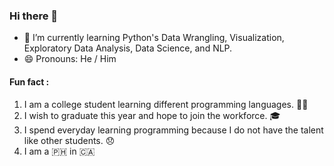 ### Hi there 👋
- 🌱 I’m currently learning Python's Data Wrangling, Visualization, Exploratory Data Analysis, Data Science, and NLP.
- 😄 Pronouns: He / Him

#### Fun fact :
   1. I am a college student learning different programming languages. 👨‍💻
   1. I wish to graduate this year and hope to join the workforce. 🎓
   1. I spend everyday learning programming because I do not have the talent like other students. 😞
   2. I am a 🇵🇭 in 🇨🇦
  
<!--
**draven06/draven06** is a ✨ _particular_ ✨ repository because its `README.md` (this file) appears on your GitHub profile.

Here are some ideas to get you started:

- 🌱 I’m currently learning Python's Data Wrangling, Visualization, Exploratory Data Analysis, Data Science, and Natural Language Processing.
- 😄 Pronouns: He / Him
- ⚡ Fun fact: 
      I am a college student learning different programming languages. 👨‍💻
      I wish to graduate this year and hope to join the workforce. 🎓
      I spend everyday learning programming because I do not have the talent like other students. 😞
-->
